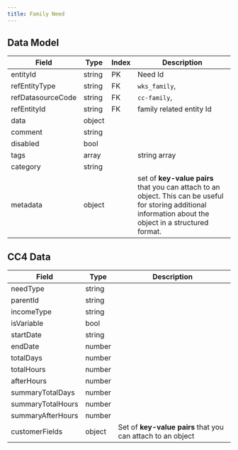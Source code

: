 ```yaml
---
title: Family Need
---
```


## Data Model

| Field             | Type   | Index | Description                                                                                                                                                 |
|-------------------|--------|-------|-------------------------------------------------------------------------------------------------------------------------------------------------------------|
| entityId          | string | PK    | Need Id                                                                                                                                                     |
| refEntityType     | string | FK    | `wks_family`,                                                                                                                                               |
| refDatasourceCode | string | FK    | `cc-family`,                                                                                                                                                |
| refEntityId       | string | FK    | family related entity Id                                                                                                                                    | |
| data              | object |       |                                                                                                                                                             |
| comment           | string |       |                                                                                                                                                             |
| disabled          | bool   |       |                                                                                                                                                             |
| tags              | array  |       | string array                                                                                                                                                |
| category          | string |       |                                                                                                                                                             |
| metadata          | object |       | set of **key-value pairs** that you can attach to an object. This can be useful for storing additional information about the object in a structured format. |

## CC4 Data

| Field             | Type   | Description                                                 |
|-------------------|--------|-------------------------------------------------------------|
| needType          | string |                                                             |
| parentId          | string |                                                             |
| incomeType        | string |                                                             |
| isVariable        | bool   |                                                             |
| startDate         | string |                                                             |
| endDate           | number |                                                             |
| totalDays         | number |                                                             |
| totalHours        | number |                                                             |
| afterHours        | number |                                                             |
| summaryTotalDays  | number |                                                             |
| summaryTotalHours | number |                                                             |
| summaryAfterHours | number |                                                             |
| customerFields    | object | Set of **key-value pairs** that you can attach to an object |

